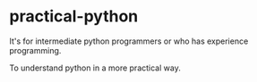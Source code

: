 # practical-python

It's for intermediate python programmers or who has experience programming.

To understand python in a more practical way.

